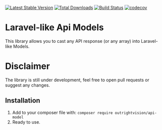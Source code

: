 [![Latest Stable Version](https://poser.pugx.org/outrightvision/api-model/v/stable)](https://packagist.org/packages/outrightvision/api-model) [![Total Downloads](https://poser.pugx.org/outrightvision/api-model/downloads)](https://packagist.org/packages/outrightvision/api-model) [![Build Status](https://travis-ci.org/jmarcher/api-model.svg?branch=master)](https://travis-ci.org/jmarcher/api-model) [![codecov](https://codecov.io/gh/jmarcher/api-model/branch/master/graph/badge.svg)](https://codecov.io/gh/jmarcher/api-model)

# Laravel-like Api Models
This library allows you to cast any API response (or any array) into Laravel-like Models.

# Disclaimer
The library is still under development, feel free to open pull requests or suggest any changes.

## Installation
1. Add to your composer file with: `composer require outrightvision/api-model`
2. Ready to use.
